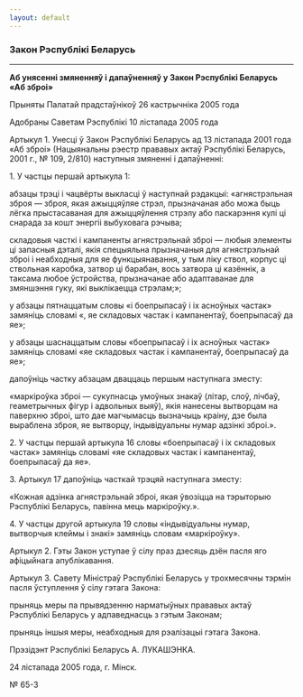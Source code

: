 ```yaml
---
layout: default
---
```


### Закон Рэспублікі Беларусь

****

<span class="underline"></span>

**Аб унясенні змяненняў і дапаўненняў у Закон Рэспублікі Беларусь «Аб
зброі»**

Прыняты Палатай прадстаўнікоў 26 кастрычніка 2005 года

Адобраны Саветам Рэспублікі 10 лістапада 2005 года

Артыкул 1. Унесці ў Закон Рэспублікі Беларусь ад 13 лістапада 2001 года
«Аб зброі» (Нацыянальны рэестр прававых актаў Рэспублікі Беларусь, 2001
г., № 109, 2/810) наступныя змяненні і дапаўненні:

1\. У частцы першай артыкула 1:

абзацы трэці і чацвёрты выкласці ў наступнай рэдакцыі: «агнястрэльная
зброя — зброя, якая ажыццяўляе стрэл, прызначаная або можа быць лёгка
прыстасаваная для ажыццяўлення стрэлу або паскарэння кулі ці снарада за
кошт энергіі выбуховага рэчыва;

складовыя часткі і кампаненты агнястрэльнай зброі — любыя элементы ці
запасныя дэталі, якія спецыяльна прызначаныя для агнястрэльнай зброі
і неабходныя для яе функцыянавання, у тым ліку ствол, корпус ці
ствольная каробка, затвор ці барабан, вось затвора ці казённік,
а таксама любое ўстройства, прызначанае або адаптаванае для змяншэння
гуку, які выклікаецца стрэлам;»;

у абзацы пятнаццатым словы «і боепрыпасаў і іх асноўных частак» замяніць
словамі «, яе складовых частак і кампанентаў, боепрыпасаў да яе»;

у абзацы шаснаццатым словы «боепрыпасаў і іх асноўных частак» замяніць
словамі «яе складовых частак і кампанентаў, боепрыпасаў да яе»;

дапоўніць частку абзацам дваццаць першым наступнага зместу:

«маркіроўка зброі — сукупнасць умоўных знакаў (літар, слоў, лічбаў,
геаметрычных фігур і адвольных выяў), якія нанесены вытворцам на
паверхню зброі, што дае магчымасць вызначыць краіну, дзе была
выраблена зброя, яе вытворцу, індывідуальны нумар адзінкі
зброі.».

2\. У частцы першай артыкула 16 словы «боепрыпасаў і іх складовых
частак» замяніць словамі «яе складовых частак і кампанентаў,
боепрыпасаў да яе».

3\. Артыкул 17 дапоўніць часткай трэцяй наступнага зместу:

«Кожная адзінка агнястрэльнай зброі, якая ўвозіцца на тэрыторыю
Рэспублікі Беларусь, павінна мець маркіроўку.».

4\. У частцы другой артыкула 19 словы «індывідуальны нумар, вытворчыя
клеймы і знакі» замяніць словам «маркіроўку».

Артыкул 2. Гэты Закон уступае ў сілу праз дзесяць дзён пасля яго
афіцыйнага апублікавання.

Артыкул 3. Савету Міністраў Рэспублікі Беларусь у трохмесячны тэрмін
пасля ўступлення ў сілу гэтага Закона:

прыняць меры па прывядзенню нарматыўных прававых актаў Рэспублікі
Беларусь у адпаведнасць з гэтым Законам;

прыняць іншыя меры, неабходныя для рэалізацыі гэтага Закона.

Прэзідэнт Рэспублікі Беларусь А. ЛУКАШЭНКА.

24 лістапада 2005 года, г. Мінск.

№ 65-3
